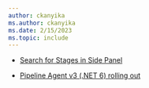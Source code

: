 ```yaml
---
author: ckanyika
ms.author: ckanyika
ms.date: 2/15/2023
ms.topic: include
---
```


- [Search for Stages in Side Panel](#search-for-stages-in-side-panel)

- [Pipeline Agent v3 (.NET 6) rolling out](#pipeline-agent-v-30-net-60-rolling-out)
